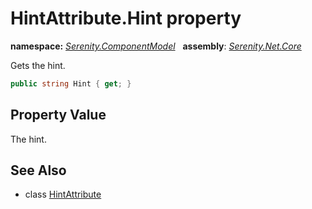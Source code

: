 # HintAttribute.Hint property
**namespace:** *[Serenity.ComponentModel](../../README.md#serenity.componentmodel-namespace)*   **assembly**: *[Serenity.Net.Core](../../README.md)*

Gets the hint.

```csharp
public string Hint { get; }
```

## Property Value

The hint.

## See Also

* class [HintAttribute](../HintAttribute.md)